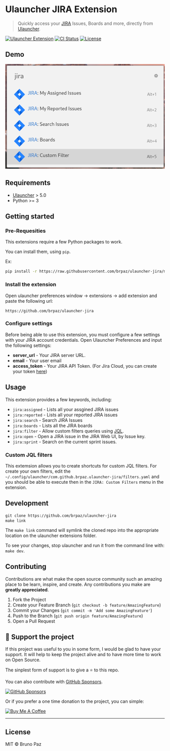 # Ulauncher JIRA Extension

> Quickly access your [JIRA](https://www.atlassian.com/software/jira) Issues, Boards and more, directly from [Ulauncher](https://ulauncher.io/).

[![Ulauncher Extension](https://img.shields.io/badge/Ulauncher-Extension-yellowgreen.svg?style=for-the-badge)](https://ext.ulauncher.io/)
[![CI Status](https://img.shields.io/github/workflow/status/brpaz/ulauncher-jira/CI?color=orange&label=actions&logo=github&logoColor=orange&style=for-the-badge)](https://github.com/brpaz/ulauncher-jira)
[![License](https://img.shields.io/github/license/brpaz/ulauncher-jira.svg?style=for-the-badge)](https://github.com/brpaz/ulauncher-jira/blob/master/LICENSE)


## Demo

![Demo](assets/demo.png)

## Requirements

* [Ulauncher](https://github.com/Ulauncher/Ulauncher) > 5.0
* Python >= 3

## Getting started

### Pre-Requesities

This extensions require a few Python packages to work.

You can install them, using `pip`.

Ex:

```bash
pip install -r https://raw.githubusercontent.com/brpaz/ulauncher-jira/main/requirements.txt
```

### Install the extension


Open ulauncher preferences window -> extensions -> add extension and paste the following url:

```
https://github.com/brpaz/ulauncher-jira
```

### Configure settings

Before being able to use this extension, you must configure a few settings with your JIRA account credentials. Open Ulauncher Preferences and input the following settings:

- **server_url** - Your JIRA server URL.
- **email** - Your user email
- **access_token** - Your JIRA API Token. (For Jira Cloud, you can create your token [here](https://id.atlassian.com/manage-profile/security/api-tokens))


## Usage

This extension provides a few keywords, including:

- `jira:assigned` - Lists all your assgined JIRA issues
- `jira:reported` - Lists all your reported JIRA issues
- `jira:search` - Search JIRA Issues
- `jira:boards`  - Lists all the JIRA boards
- `jira:filter` - Allow custom filters queries using [JQL](https://support.atlassian.com/jira-service-management-cloud/docs/use-advanced-search-with-jira-query-language-jql/).
- `jira:open`  - Open a JIRA issue in the JIRA Web UI, by Issue key.
- `jira:sprint` - Search on the current sprint issues.
### Custom JQL filters

This extemsion allows you to create shortcuts for custom JQL filters. For create your own filters, edit the `~/.config/ulauncher/com.github.brpaz.ulauncher-jira/filters.yaml` and you should be able to execute then in the `JIRA: Custom Filters` menu in the extension.


## Development

```
git clone https://github.com/brpaz/ulauncher-jira
make link
```

The `make link` command will symlink the cloned repo into the appropriate location on the ulauncher extensions folder.

To see your changes, stop ulauncher and run it from the command line with: `make dev`.

## Contributing

Contributions are what make the open source community such an amazing place to be learn, inspire, and create. Any contributions you make are **greatly appreciated**.

1. Fork the Project
2. Create your Feature Branch (`git checkout -b feature/AmazingFeature`)
3. Commit your Changes (`git commit -m 'Add some AmazingFeature'`)
4. Push to the Branch (`git push origin feature/AmazingFeature`)
5. Open a Pull Request

## 💛 Support the project

If this project was useful to you in some form, I would be glad to have your support.  It will help to keep the project alive and to have more time to work on Open Source.

The sinplest form of support is to give a ⭐️ to this repo.

You can also contribute with [GitHub Sponsors](https://github.com/sponsors/brpaz).

[![GitHub Sponsors](https://img.shields.io/badge/GitHub%20Sponsors-Sponsor%20Me-red?style=for-the-badge)](https://github.com/sponsors/brpaz)

Or if you prefer a one time donation to the project, you can simple:

<a href="https://www.buymeacoffee.com/Z1Bu6asGV" target="_blank"><img src="https://www.buymeacoffee.com/assets/img/custom_images/orange_img.png" alt="Buy Me A Coffee"
style="height: auto !important;width: auto !important;" ></a>

---
## License

MIT &copy; Bruno Paz
